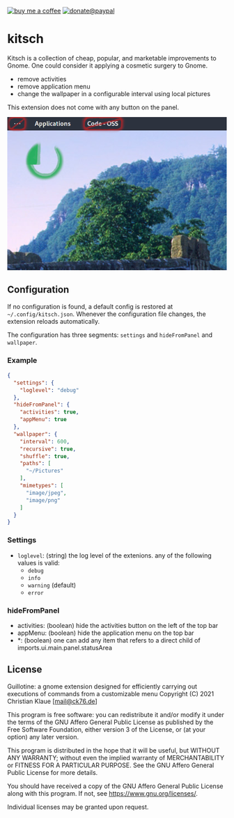[![buy me a coffee](https://img.shields.io/badge/buy%20me%20a%20coffee-or%20I%20sing-53a0d0?style=flat&logo=Buy-Me-A-Coffee)](https://www.buymeacoffee.com/ente)  [![donate@paypal](https://img.shields.io/badge/paypal-donation-53a0d0?style=flat&logo=paypal)](https://www.paypal.com/donate?hosted_button_id=CRGNTJBS4AD4G)

# kitsch

Kitsch is a collection of cheap, popular, and marketable improvements to Gnome. One could consider it applying a cosmetic surgery to Gnome.

- remove activities
- remove application menu
- change the wallpaper in a configurable interval using local pictures

This extension does not come with any button on the panel.

![example.png](example.png)

## Configuration

If no configuration is found, a default config is restored at `~/.config/kitsch.json`. Whenever the configuration file changes, the extension reloads automatically.

The configuration has three segments: `settings` and `hideFromPanel` and `wallpaper`.

### Example

```JSON
{
  "settings": {
    "loglevel": "debug"
  },
  "hideFromPanel": {
    "activities": true,
    "appMenu": true
  },
  "wallpaper": {
    "interval": 600,
    "recursive": true,
    "shuffle": true,
    "paths": [
      "~/Pictures"
    ],
    "mimetypes": [
      "image/jpeg",
      "image/png"
    ]
  }
}
```

### Settings

- `loglevel`: (string) the log level of the extenions. any of the following values is valid:
  - `debug`
  - `info`
  - `warning` (default)
  - `error`

### hideFromPanel

- activities: (boolean) hide the activities button on the left of the top bar
- appMenu: (boolean) hide the application menu on the top bar
- *: (boolean) one can add any item that refers to a direct child of imports.ui.main.panel.statusArea

## License

Guillotine: a gnome extension designed for efficiently carrying out executions of commands from a customizable menu
Copyright (C) 2021 Christian Klaue [mail@ck76.de]

This program is free software: you can redistribute it and/or modify
it under the terms of the GNU Affero General Public License as published by
the Free Software Foundation, either version 3 of the License, or
(at your option) any later version.

This program is distributed in the hope that it will be useful,
but WITHOUT ANY WARRANTY; without even the implied warranty of
MERCHANTABILITY or FITNESS FOR A PARTICULAR PURPOSE.  See the
GNU Affero General Public License for more details.

You should have received a copy of the GNU Affero General Public License
along with this program.  If not, see <https://www.gnu.org/licenses/>.

Individual licenses may be granted upon request.
